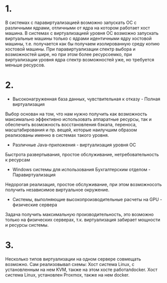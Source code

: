 # 1.

В системах с паравиртуализацией возможно запускать ОС с различными ядрами, отличными от ядра на котором работает хост машина. В системах с виртуализацией уровня ОС возможно запускать виртуальные машины только с ядрами идентичными ядру хостовой машины, т.е. получается как бы получаем изолированную среду копию хостовой машины. При паравиртуализации спектр выбора и возможностей шире, но при этом более ресурсоемко, при виртуализации уровня ядра спектр возможностей уже, но требуется меньше ресурсов.
 

# 2.

- Высоконагруженная база данных, чувствительная к отказу  - Полная виртуализация

Выбор основан на том, что нам нужно получить как возможность максимально эффективно использовать аппаратные ресурсы, так и обеспечить возможность восстановления бэкапа, переноса, масштабирования и пр. вещей, которые наилучшим образом реализованы именно в системах такого  уровня.

- Различные Java-приложения - виртуализация уровня ОС

Быстрота развертывания, простое обслуживание, нетребовательность к ресурсам

- Windows системы для использования Бухгалтерским отделом - Паравиртуализация

Недорогая реализация, простое обслуживание, при этом возможносоть получить независимое виртуальное окружение.

- Системы, выполняющие высокопроизводительные расчеты на GPU - физические сервера

Задача получить максимальную производительность, это возможно только на физических серверах, т.к. виртуализация забирает мощности и ресурсы системы.


# 3.

Несколько типов виртуализации на одном сервере совмещать возможно. Сам реализовывал схемы:
Хост система Linux, c установленным  на нем KVM, также на этом хосте работалdocker.
Хост система Linux, установлен Proxmox, также на нем docker.




